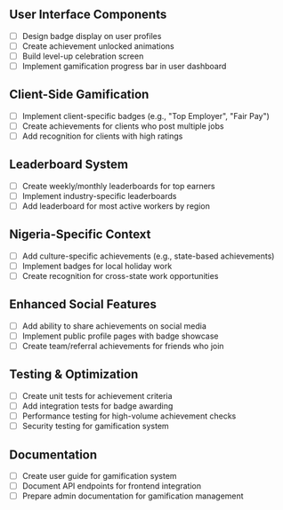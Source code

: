 
## User Interface Components
- [ ] Design badge display on user profiles
- [ ] Create achievement unlocked animations
- [ ] Build level-up celebration screen
- [ ] Implement gamification progress bar in user dashboard

## Client-Side Gamification
- [ ] Implement client-specific badges (e.g., "Top Employer", "Fair Pay")
- [ ] Create achievements for clients who post multiple jobs
- [ ] Add recognition for clients with high ratings

## Leaderboard System
- [ ] Create weekly/monthly leaderboards for top earners
- [ ] Implement industry-specific leaderboards
- [ ] Add leaderboard for most active workers by region

## Nigeria-Specific Context
- [ ] Add culture-specific achievements (e.g., state-based achievements)
- [ ] Implement badges for local holiday work
- [ ] Create recognition for cross-state work opportunities

## Enhanced Social Features
- [ ] Add ability to share achievements on social media
- [ ] Implement public profile pages with badge showcase
- [ ] Create team/referral achievements for friends who join

## Testing & Optimization
- [ ] Create unit tests for achievement criteria
- [ ] Add integration tests for badge awarding
- [ ] Performance testing for high-volume achievement checks
- [ ] Security testing for gamification system

## Documentation
- [ ] Create user guide for gamification system
- [ ] Document API endpoints for frontend integration
- [ ] Prepare admin documentation for gamification management 
